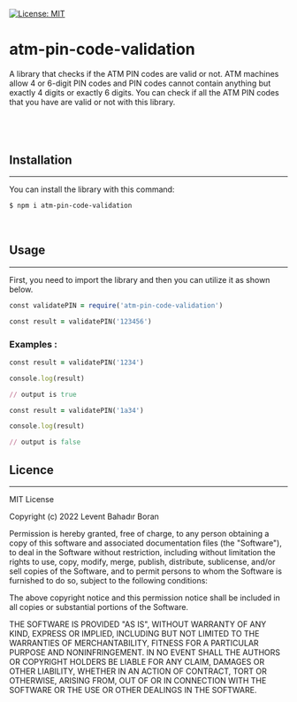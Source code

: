 [![License: MIT](https://img.shields.io/badge/License-MIT-yellow.svg)](https://opensource.org/licenses/MIT)


# atm-pin-code-validation

A library that checks if the ATM PIN codes are valid or not. ATM machines allow 4 or 6-digit PIN codes and PIN codes cannot contain anything but exactly 4 digits or exactly 6 digits. You can check if all the ATM PIN codes that you have are valid or not with this library.

## &nbsp;

## Installation

---

You can install the library with this command:

```sh
$ npm i atm-pin-code-validation
```

&nbsp;

## Usage

---

First, you need to import the library and then you can utilize it as shown below.

```ruby
const validatePIN = require('atm-pin-code-validation')

const result = validatePIN('123456')

```

### Examples :

```ruby
const result = validatePIN('1234')

console.log(result)

// output is true
```

```ruby
const result = validatePIN('1a34')

console.log(result)

// output is false
```


## Licence

---

MIT License

Copyright (c) 2022 Levent Bahadır Boran

Permission is hereby granted, free of charge, to any person obtaining a copy
of this software and associated documentation files (the "Software"), to deal
in the Software without restriction, including without limitation the rights
to use, copy, modify, merge, publish, distribute, sublicense, and/or sell
copies of the Software, and to permit persons to whom the Software is
furnished to do so, subject to the following conditions:

The above copyright notice and this permission notice shall be included in all
copies or substantial portions of the Software.

THE SOFTWARE IS PROVIDED "AS IS", WITHOUT WARRANTY OF ANY KIND, EXPRESS OR
IMPLIED, INCLUDING BUT NOT LIMITED TO THE WARRANTIES OF MERCHANTABILITY,
FITNESS FOR A PARTICULAR PURPOSE AND NONINFRINGEMENT. IN NO EVENT SHALL THE
AUTHORS OR COPYRIGHT HOLDERS BE LIABLE FOR ANY CLAIM, DAMAGES OR OTHER
LIABILITY, WHETHER IN AN ACTION OF CONTRACT, TORT OR OTHERWISE, ARISING FROM,
OUT OF OR IN CONNECTION WITH THE SOFTWARE OR THE USE OR OTHER DEALINGS IN THE
SOFTWARE.
